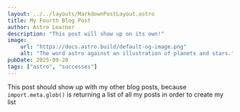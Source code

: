 ```yaml
---
layout: ../../layouts/MarkdownPostLayout.astro
title: My Fourth Blog Post
author: Astro Learner
description: "This post will show up on its own!"
image:
    url: "https://docs.astro.build/default-og-image.png"
    alt: "The word astro against an illustration of planets and stars."
pubDate: 2025-09-20
tags: ["astro", "successes"]
---
```

This post should show up with my other blog posts, because `import.meta.glob()` is returning a list of all my posts in order to create my list